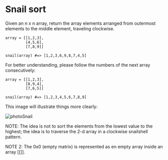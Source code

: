# Snail sort

Given an n x n array, return the array elements arranged from outermost elements to the middle element, traveling clockwise.  
```
array = [[1,2,3],  
         [4,5,6],  
         [7,8,9]]

snail(array) #=> [1,2,3,6,9,8,7,4,5]
```  
For better understanding, please follow the numbers of the next array consecutively:  
```
array = [[1,2,3],  
         [8,9,4],  
         [7,6,5]]

snail(array) #=> [1,2,3,4,5,6,7,8,9]  
```
This image will illustrate things more clearly:  

![photoSnail](https://github.com/oscarlmdev/Snail/assets/146749612/02f971a0-2464-4438-a073-64f808f3fa71)


NOTE: The idea is not to sort the elements from the lowest value to the highest; the idea is to traverse the 2-d array in a clockwise snailshell pattern.  

NOTE 2: The 0x0 (empty matrix) is represented as en empty array inside an array [[]].  
